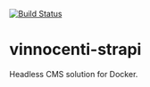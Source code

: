[![Build Status](https://travis-ci.org/innocentiv/vinnocenti-strapi.svg?branch=master)](https://travis-ci.org/innocentiv/vinnocenti-strapi)

vinnocenti-strapi
====================

Headless CMS solution for Docker.